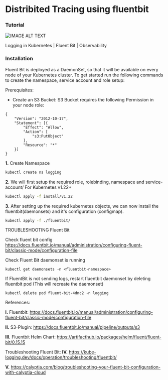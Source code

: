 # Distribited Tracing using fluentbit


### Tutorial
![IMAGE ALT TEXT](http://img.youtube.com/vi/33VEu9Kqvno/0.jpg)

Logging in Kubernetes | Fluent Bit | Observability

### Installation

Fluent Bit is deployed as a DaemonSet, so that it will be available on every node of your Kubernetes cluster. To get started run the following commands to create the namespace, service account and role setup:

Prerequisites:
- Create an S3 Bucket: 
    S3 Bucket requires the following Permission in your node role:
    
```
{
	"Version": "2012-10-17",
	"Statement": [{
		"Effect": "Allow",
		"Action": [
			"s3:PutObject"
		],
		"Resource": "*"
	}]
}
```
**1.** Create Namespace
```bash
kubectl create ns logging
```

**2.** We will first setup the required role, rolebinding, namespace and service-account/
For Kubernetes v1.22+
```bash
kubectl apply -f install/v1.22
```

**3.** After setting up the required kubernetes objects, we can now install the fluentbit(daemonsets) and it's configuration (configmap).
```bash
kubectl apply -f ./fluentbit/
```


TROUBLESHOOTING Fluent Bit

Check fluent bit config
    https://docs.fluentbit.io/manual/administration/configuring-fluent-bit/classic-mode/configuration-file

Check Fluent Bit daemonset is running
```
kubectl get daemonsets -n <fluentbit-namespace>
```

If FluentBit is not sending logs, restart fluentbit daemonset by deleting fluentbit pod (This will recreate the daemonset)
```
kubectl delete pod fluent-bit-4dnc2 -n logging
```

References:

**I.** Fluentbit: https://docs.fluentbit.io/manual/administration/configuring-fluent-bit/classic-mode/configuration-file

**II.** S3-Plugin: https://docs.fluentbit.io/manual/pipeline/outputs/s3

**III.** Fluentbit Helm Chart: https://artifacthub.io/packages/helm/fluent/fluent-bit/0.15.15

Troubleshooting Fluent Bit: 
**IV.** https://kube-logging.dev/docs/operation/troubleshooting/fluentbit/

**V.** https://calyptia.com/blog/troubleshooting-your-fluent-bit-configuration-with-calyptia-cloud